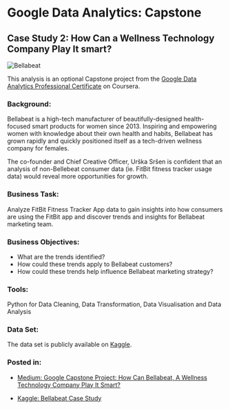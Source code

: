 # Google Data Analytics: Capstone
## Case Study 2: How Can a Wellness Technology Company Play It smart?

![Bellabeat](https://user-images.githubusercontent.com/81607668/127726632-fe6da755-6267-4227-8740-77d3275f446e.png)

This analysis is an optional Capstone project from the [Google Data Analytics Professional Certificate](https://www.coursera.org/professional-certificates/google-data-analytics) on Coursera. 

### Background:
Bellabeat is a high-tech manufacturer of beautifully-designed health-focused smart products for women since 2013. Inspiring and empowering women with knowledge about their own health and habits, Bellabeat has grown rapidly and quickly positioned itself as a tech-driven wellness company for females.

The co-founder and Chief Creative Officer, Urška Sršen is confident that an analysis of non-Bellebeat consumer data (ie. FitBit fitness tracker usage data) would reveal more opportunities for growth.

### Business Task:
Analyze FitBit Fitness Tracker App data to gain insights into how consumers are using the FitBit app and discover trends and insights for Bellabeat marketing team.

### Business Objectives:
- What are the trends identified?
- How could these trends apply to Bellabeat customers?
- How could these trends help influence Bellabeat marketing strategy?

### Tools:
Python for Data Cleaning, Data Transformation, Data Visualisation and Data Analysis

### Data Set:
The data set is publicly available on [Kaggle](https://www.kaggle.com/arashnic/fitbit).

### Posted in:
- [Medium: Google Capstone Project: How Can Bellabeat, A Wellness Technology Company Play It Smart?](https://medium.com/analytics-vidhya/this-case-study-is-for-google-data-analytics-gda-capstone-project-course-54047cccf7cb?source=friends_link&sk=2256c12964f13be6a1912c0dcab96fb5)

- [Kaggle: Bellabeat Case Study](https://www.kaggle.com/katiehuangx/case-study-bellabeat-using-python)
